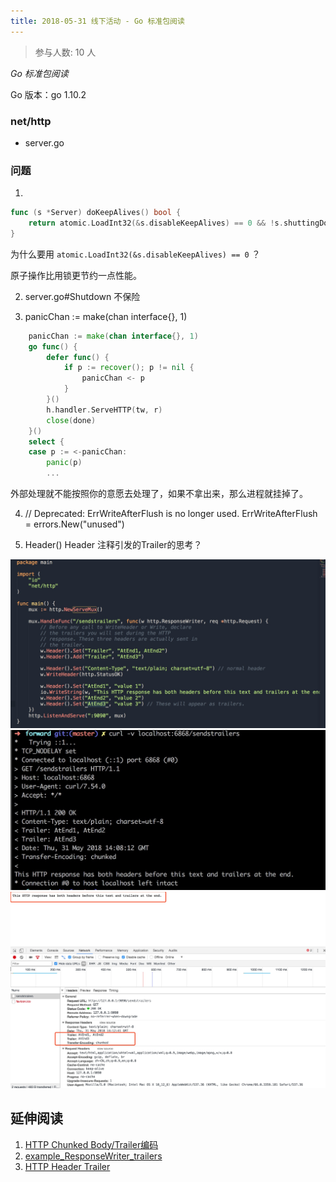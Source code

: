 ```yaml
---
title: 2018-05-31 线下活动 - Go 标准包阅读
---
```

>参与人数: 10 人

*Go 标准包阅读*

Go 版本：go 1.10.2

### net/http

- server.go

### 问题

1. 

```go
func (s *Server) doKeepAlives() bool {
	return atomic.LoadInt32(&s.disableKeepAlives) == 0 && !s.shuttingDown()
}
```

为什么要用 `atomic.LoadInt32(&s.disableKeepAlives) == 0` ？

原子操作比用锁更节约一点性能。

2. server.go#Shutdown 不保险

3. 	panicChan := make(chan interface{}, 1)

```go
	panicChan := make(chan interface{}, 1)
	go func() {
		defer func() {
			if p := recover(); p != nil {
				panicChan <- p
			}
		}()
		h.handler.ServeHTTP(tw, r)
		close(done)
	}()
	select {
	case p := <-panicChan:
		panic(p)
		...
```

外部处理就不能按照你的意愿去处理了，如果不拿出来，那么进程就挂掉了。

4. // Deprecated: ErrWriteAfterFlush is no longer used.
	ErrWriteAfterFlush = errors.New("unused")

5. Header() Header 注释引发的Trailer的思考？

![](/static/images/2018-05-31-night-reading-go-01.jpeg)
![](/static/images/2018-05-31-night-reading-go-03.jpeg)
![](/static/images/2018-05-31-night-reading-go-02.jpeg)

## 延伸阅读

1. [HTTP Chunked Body/Trailer编码](http://www.unclekevin.org/?p=203)
2. [example_ResponseWriter_trailers](https://golang.org/pkg/net/http/#example_ResponseWriter_trailers)
3. [HTTP Header Trailer](https://developer.mozilla.org/zh-CN/docs/Web/HTTP/Headers/Trailer)

